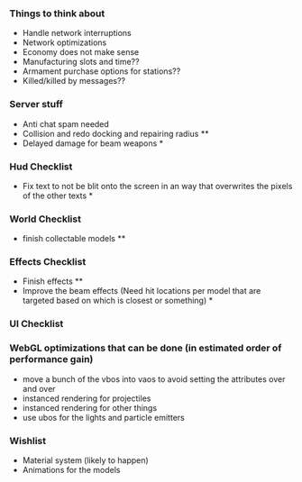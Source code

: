 ### Things to think about

- Handle network interruptions
- Network optimizations
- Economy does not make sense
- Manufacturing slots and time??
- Armament purchase options for stations??
- Killed/killed by messages??

### Server stuff

- Anti chat spam needed
- Collision and redo docking and repairing radius **
- Delayed damage for beam weapons *

### Hud Checklist

- Fix text to not be blit onto the screen in an way that overwrites the pixels of the other texts *

### World Checklist

- finish collectable models **

### Effects Checklist

- Finish effects **
- Improve the beam effects (Need hit locations per model that are targeted based on which is closest or something) *

### UI Checklist

### WebGL optimizations that can be done (in estimated order of performance gain)

- move a bunch of the vbos into vaos to avoid setting the attributes over and over
- instanced rendering for projectiles
- instanced rendering for other things
- use ubos for the lights and particle emitters

### Wishlist

- Material system (likely to happen)
- Animations for the models
